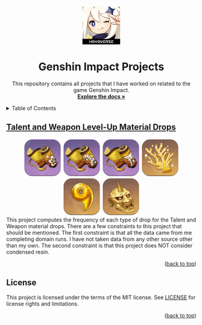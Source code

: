 <!-- PROJECT LOGO -->
<br />
<div align="center">
  <a href="https://github.com/RaylaKurosaki1503/Genshin_Impact">
    <img src="__images__/logo.png" alt="Logo" width="100" height="100">
  </a>

<h1 align="center">Genshin Impact Projects</h1>

  <p align="center">
    This repository contains all projects that I have worked on related to the game Genshin Impact.
    <br />
    <a href="https://github.com/RaylaKurosaki1503/Genshin_Impact"><strong>Explore the docs »</strong></a>
  </p>
</div>


<!-- TABLE OF CONTENTS -->
<details>
	<summary>Table of Contents</summary>
	<ol>
		<li><a href="#talent-and-weapon-Level-up-material-drops">Talent and Weapon Level-Up Material Drops</a></li>
		<li><a href="#license">License</a></li>
	</ol>
</details>



<!-- Domain Drop Analysis -->
## [Talent and Weapon Level-Up Material Drops](https://github.com/RaylaKurosaki1503/Genshin_Impact/tree/master/Talent%20and%20Weapon%20Level-Up%20Material%20Drops)
<div align="center">
<img src="__images__/talent_a.png" width="100" height="100">
<img src="__images__/talent_b.png" width="100" height="100">
<img src="__images__/talent_c.png" width="100" height="100">
<img src="__images__/weapon_a.png" width="100" height="100">
<img src="__images__/weapon_b.png" width="100" height="100">
<img src="__images__/weapon_c.png" width="100" height="100">
</div>
This project computes the frequency of each type of drop for the Talent and Weapon material drops. There are a few constraints to this project that should be mentioned. The first constraint is that all the data came from me completing domain runs. I have not taken data from any other source other than my own. The second constraint is that this project does NOT consider condensed resin.  

<p align="right">(<a href="#top">back to top</a>)</p>



<!-- LICENSE -->
## License
This project is licensed under the terms of the MIT license. See [LICENSE](LICENSE.txt) for license rights and limitations.

<p align="right">(<a href="#top">back to top</a>)</p>



<!-- MARKDOWN LINKS & IMAGES -->
<!-- https://www.markdownguide.org/basic-syntax/#reference-style-links -->
[product-screenshot]: __images__/screenshot.png
